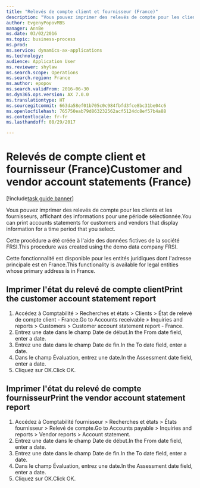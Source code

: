 ```yaml
--- 
title: "Relevés de compte client et fournisseur (France)"
description: "Vous pouvez imprimer des relevés de compte pour les clients et les fournisseurs, affichant des informations pour une période sélectionnée."
author: EvgenyPopovMBS
manager: AnnBe
ms.date: 03/02/2016
ms.topic: business-process
ms.prod: 
ms.service: dynamics-ax-applications
ms.technology: 
audience: Application User
ms.reviewer: shylaw
ms.search.scope: Operations
ms.search.region: France
ms.author: epopov
ms.search.validFrom: 2016-06-30
ms.dyn365.ops.version: AX 7.0.0
ms.translationtype: HT
ms.sourcegitcommit: 663da58ef01b705c0c984fbfd3fce8bc31be04c6
ms.openlocfilehash: 765750eab79d863232562acf5124dc8ef57b4a88
ms.contentlocale: fr-fr
ms.lasthandoff: 08/29/2017

---
```

# <a name="customer-and-vendor-account-statements-france"></a><span data-ttu-id="b6404-103">Relevés de compte client et fournisseur (France)</span><span class="sxs-lookup"><span data-stu-id="b6404-103">Customer and vendor account statements (France)</span></span>

[!include[task guide banner](../../includes/task-guide-banner.md)]

<span data-ttu-id="b6404-104">Vous pouvez imprimer des relevés de compte pour les clients et les fournisseurs, affichant des informations pour une période sélectionnée.</span><span class="sxs-lookup"><span data-stu-id="b6404-104">You can print accounts statements for customers and vendors that display information for a time period that you select.</span></span>

<span data-ttu-id="b6404-105">Cette procédure a été créée à l'aide des données fictives de la société FRSI.</span><span class="sxs-lookup"><span data-stu-id="b6404-105">This procedure was created using the demo data company FRSI.</span></span> 

<span data-ttu-id="b6404-106">Cette fonctionnalité est disponible pour les entités juridiques dont l'adresse principale est en France.</span><span class="sxs-lookup"><span data-stu-id="b6404-106">This functionality is available for legal entities whose primary address is in France.</span></span>




## <a name="print-the-customer-account-statement-report"></a><span data-ttu-id="b6404-107">Imprimer l'état du relevé de compte client</span><span class="sxs-lookup"><span data-stu-id="b6404-107">Print the customer account statement report</span></span>
1. <span data-ttu-id="b6404-108">Accédez à Comptabilité > Recherches et états > Clients > État de relevé de compte client - France.</span><span class="sxs-lookup"><span data-stu-id="b6404-108">Go to Accounts receivable > Inquiries and reports > Customers > Customer account statement report - France.</span></span>
2. <span data-ttu-id="b6404-109">Entrez une date dans le champ Date de début.</span><span class="sxs-lookup"><span data-stu-id="b6404-109">In the From date field, enter a date.</span></span>
3. <span data-ttu-id="b6404-110">Entrez une date dans le champ Date de fin.</span><span class="sxs-lookup"><span data-stu-id="b6404-110">In the To date field, enter a date.</span></span>
4. <span data-ttu-id="b6404-111">Dans le champ Évaluation, entrez une date.</span><span class="sxs-lookup"><span data-stu-id="b6404-111">In the Assessment date field, enter a date.</span></span>
5. <span data-ttu-id="b6404-112">Cliquez sur OK.</span><span class="sxs-lookup"><span data-stu-id="b6404-112">Click OK.</span></span>

## <a name="print-the-vendor-account-statement-report"></a><span data-ttu-id="b6404-113">Imprimer l'état du relevé de compte fournisseur</span><span class="sxs-lookup"><span data-stu-id="b6404-113">Print the vendor account statement report</span></span>
1. <span data-ttu-id="b6404-114">Accédez à Comptabilité fournisseur > Recherches et états > États fournisseur > Relevé de compte.</span><span class="sxs-lookup"><span data-stu-id="b6404-114">Go to Accounts payable > Inquiries and reports > Vendor reports > Account statement.</span></span>
2. <span data-ttu-id="b6404-115">Entrez une date dans le champ Date de début.</span><span class="sxs-lookup"><span data-stu-id="b6404-115">In the From date field, enter a date.</span></span>
3. <span data-ttu-id="b6404-116">Entrez une date dans le champ Date de fin.</span><span class="sxs-lookup"><span data-stu-id="b6404-116">In the To date field, enter a date.</span></span>
4. <span data-ttu-id="b6404-117">Dans le champ Évaluation, entrez une date.</span><span class="sxs-lookup"><span data-stu-id="b6404-117">In the Assessment date field, enter a date.</span></span>
5. <span data-ttu-id="b6404-118">Cliquez sur OK.</span><span class="sxs-lookup"><span data-stu-id="b6404-118">Click OK.</span></span>


